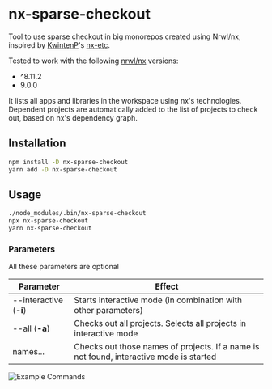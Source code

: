 # nx-sparse-checkout

Tool to use sparse checkout in big monorepos created using Nrwl/nx, inspired by
[KwintenP](https://github.com/KwintenP)'s [nx-etc](https://github.com/KwintenP/nx-etc).

Tested to work with the following [nrwl/nx](https://github.com/nrwl/nx) versions:

- ^8.11.2
- 9.0.0

It lists all apps and libraries in the workspace using nx's technologies. Dependent projects are automatically added to the list of projects to check out, based on nx's dependency graph.

## Installation

```sh
npm install -D nx-sparse-checkout
yarn add -D nx-sparse-checkout
```

## Usage

```sh
./node_modules/.bin/nx-sparse-checkout
npx nx-sparse-checkout
yarn nx-sparse-checkout
```

### Parameters

All these parameters are optional

|Parameter|Effect|
|-|-|
|--interactive (**-i**)|Starts interactive mode (in combination with other parameters)|
|--all (**-a**)|Checks out all projects. Selects all projects in interactive mode|
|names...|Checks out those names of projects. If a name is not found, interactive mode is started|

![Example Commands](./readme-assets/example.gif)
